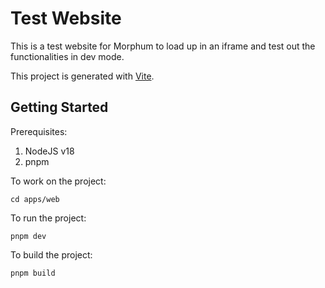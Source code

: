 # Test Website

This is a test website for Morphum to load up in an iframe and test out the functionalities in dev mode.

This project is generated with [Vite](https://vitejs.dev/).

## Getting Started

Prerequisites:

1. NodeJS v18
1. pnpm

To work on the project:

```
cd apps/web
```

To run the project:

```
pnpm dev
```

To build the project:

```
pnpm build
```
